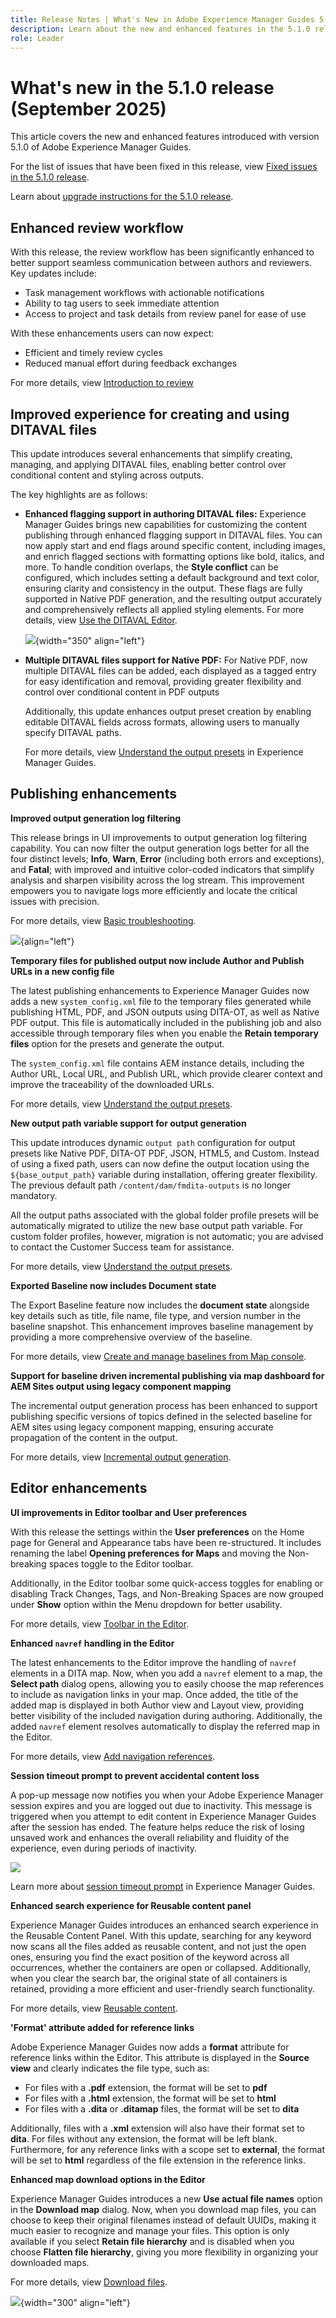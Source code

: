 ```yaml
---
title: Release Notes | What's New in Adobe Experience Manager Guides 5.1.0 release
description: Learn about the new and enhanced features in the 5.1.0 release of Adobe Experience Manager Guides
role: Leader
---
```

# What's new in the 5.1.0 release (September 2025)

This article covers the new and enhanced features introduced with version 5.1.0 of Adobe Experience Manager Guides.

For the list of issues that have been fixed in this release, view  [Fixed issues in the 5.1.0 release](fixed-issues-5-1-0.md).

Learn about [upgrade instructions for the 5.1.0 release](../release-info/upgrade-instructions-5-1-0.md).


## Enhanced review workflow

With this release, the review workflow has been significantly enhanced to better support seamless communication between authors and reviewers. Key updates include:

- Task management workflows with actionable notifications
- Ability to tag users to seek immediate attention
- Access to project and task details from review panel for ease of use

With these enhancements users can now expect:

- Efficient and timely review cycles
- Reduced manual effort during feedback exchanges

For more details, view [Introduction to review](../user-guide/review.md)

## Improved experience for creating and using DITAVAL files

This update introduces several enhancements that simplify creating, managing, and applying DITAVAL files, enabling better control over conditional content and styling across outputs.

The key highlights are as follows:

- **Enhanced flagging support in authoring DITAVAL files:** Experience Manager Guides brings new capabilities for customizing the content publishing through enhanced flagging support in DITAVAL files. You can now apply start and end flags around specific content, including images, and enrich flagged sections with formatting options like bold, italics, and more. To handle condition overlaps, the **Style conflict** can be configured, which includes setting a default background and text color, ensuring clarity and consistency in the output. These flags are fully supported in Native PDF generation, and the resulting output accurately and comprehensively reflects all applied styling elements.
For more details, view [Use the DITAVAL Editor](../user-guide/ditaval-editor.md).

    ![](assets/ditaval-flag-style-new.png){width="350" align="left"}

- **Multiple DITAVAL files support for Native PDF:** For Native PDF, now multiple DITAVAL files can be added, each displayed as a tagged entry for easy identification and removal, providing greater flexibility and control over conditional content in PDF outputs

    Additionally, this update enhances output preset creation by enabling editable DITAVAL fields across formats, allowing users to manually specify DITAVAL paths.

    For more details, view [Understand the output presets](../user-guide/generate-output-understand-presets.md) in Experience Manager Guides.

## Publishing enhancements

**Improved output generation log filtering**

This release brings in UI improvements to output generation log filtering capability. You can now filter the output generation logs better for all the four distinct levels; **Info**, **Warn**, **Error** (including both errors and exceptions), and **Fatal**; with improved and intuitive color-coded indicators that simplify analysis and sharpen visibility across the log stream. This improvement empowers you to navigate logs more efficiently and locate the critical issues with precision. 

For more details, view [Basic troubleshooting](../user-guide/generate-output-basic-troubleshooting.md).

![](./assets/log-file-new.png){align="left"}


**Temporary files for published output now include Author and Publish URLs in a new config file**

The latest publishing enhancements to Experience Manager Guides now adds a new `system_config.xml` file to the temporary files generated while publishing HTML, PDF, and JSON outputs using DITA-OT, as well as Native PDF output. This file is automatically included in the publishing job and also accessible through temporary files when you enable the **Retain temporary files** option for the presets and generate the output.

The `system_config.xml` file contains AEM instance details, including the Author URL, Local URL, and Publish URL, which provide clearer context and improve the traceability of the downloaded URLs.

For more details, view [Understand the output presets](../user-guide/generate-output-understand-presets.md).

**New output path variable support for output generation**

This update introduces dynamic `output path` configuration for output presets like Native PDF, DITA-OT PDF, JSON, HTML5, and Custom. Instead of using a fixed path, users can now define the output location using the `${base_output_path}` variable during installation, offering greater flexibility. The previous default path `/content/dam/fmdita-outputs` is no longer mandatory.

All the output paths associated with the global folder profile presets will be automatically migrated to utilize the new base output path variable. For custom folder profiles, however, migration is not automatic; you are advised to contact the Customer Success team for assistance.

For more details, view [Understand the output presets](../user-guide/generate-output-understand-presets.md).

**Exported Baseline now includes Document state**

The Export Baseline feature now includes the **document state** alongside key details such as title, file name, file type, and version number in the baseline snapshot. This enhancement improves baseline management by providing a more comprehensive overview of the baseline.

For more details, view [Create and manage baselines from Map console](../user-guide/web-editor-baseline.md#manage-baselines).

**Support for baseline driven incremental publishing via map dashboard for AEM Sites output using legacy component mapping**

The incremental output generation process has been enhanced to support publishing specific versions of topics defined in the selected baseline for AEM sites using legacy component mapping, ensuring accurate propagation of the content in the output.

For more details, view [Incremental output generation](../user-guide/generate-output-aem-site.md).

## Editor enhancements

**UI improvements in Editor toolbar and User preferences**

With this release the settings within the **User preferences** on the Home page for General and Appearance tabs have been re-structured. It includes renaming the label **Opening preferences for Maps** and moving the Non-breaking spaces toggle to the Editor toolbar.

Additionally, in the Editor toolbar some quick-access toggles for enabling or disabling Track Changes, Tags, and Non-Breaking Spaces are now grouped under **Show** option within the Menu dropdown for better usability.

For more details, view [Toolbar in the Editor](../user-guide/web-editor-toolbar.md#menu-dropdown).

**Enhanced `navref` handling in the Editor**

The latest enhancements to the Editor improve the handling of `navref` elements in a DITA map. Now, when you add a `navref` element to a map, the **Select path** dialog opens, allowing you to easily choose the map references to include as navigation links in your map. Once added, the title of the added map is displayed in both Author view and Layout view, providing better visibility of the included navigation during authoring.  Additionally, the added `navref` element resolves automatically to display the referred map in the Editor.

For more details, view [Add navigation references](../user-guide/map-editor-other-features.md#add-navigation-references).

**Session timeout prompt to prevent accidental content loss**

A pop-up message now notifies you when your Adobe Experience Manager session expires and you are logged out due to inactivity. This message is triggered when you attempt to edit content in Experience Manager Guides after the session has ended. The feature helps reduce the risk of losing unsaved work and enhances the overall reliability and fluidity of the experience, even during periods of inactivity.

![](assets/sign-out-prompt.png)

Learn more about [session timeout prompt](../user-guide/session-timeout-prompt.md) in Experience Manager Guides. 

**Enhanced search experience for Reusable content panel**

Experience Manager Guides introduces an enhanced search experience in the Reusable Content Panel. With this update, searching for any keyword now scans all the files added as reusable content, and not just the open ones, ensuring you find the exact position of the keyword across all occurrences, whether the containers are open or collapsed. Additionally, when you clear the search bar, the original state of all containers is retained, providing a more efficient and user-friendly search functionality.

For more details, view [Reusable content](../user-guide/web-editor-features.md#reusable-content).

**'Format' attribute added for reference links**

Adobe Experience Manager Guides now adds a **format** attribute for reference links within the Editor. This attribute is displayed in the **Source view** and clearly indicates the file type, such as:

- For files with a **.pdf** extension, the format will be set to **pdf**
- For files with a **.html** extension, the format will be set to **html**
- For files with a **.dita** or **.ditamap** files, the format will be set to **dita**

Additionally, files with a **.xml** extension will also have their format set to **dita**. For files without any extension, the format will be left blank. Furthermore, for any reference links  with a scope set to **external**, the format will be set to **html** regardless of the file extension in the reference links.

**Enhanced map download options in the Editor**

Experience Manager Guides introduces a new **Use actual file names** option in the **Download map** dialog. Now, when you download map files, you can choose to keep their original filenames instead of default UUIDs, making it much easier to recognize and manage your files. This option is only available if you select **Retain file hierarchy** and is disabled when you choose **Flatten file hierarchy**, giving you more flexibility in organizing your downloaded maps.

For more details, view [Download files](../user-guide/authoring-download-assets.md#download-a-dita-map-file-from-the-editor).

![](assets/download-map-dialog-new.png){width="300" align="left"}







